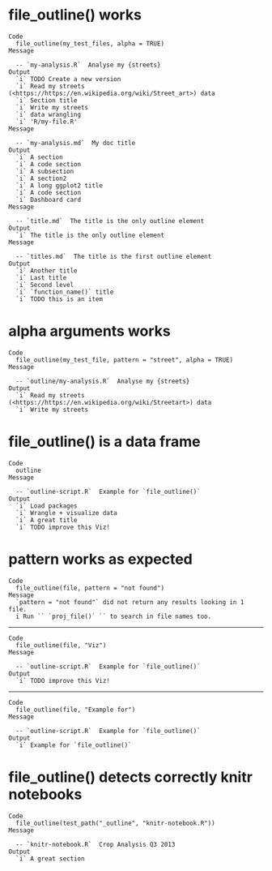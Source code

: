 # file_outline() works

    Code
      file_outline(my_test_files, alpha = TRUE)
    Message
      
      -- `my-analysis.R`  Analyse my {streets} 
    Output
      `i` TODO Create a new version
      `i` Read my streets (<https://https://en.wikipedia.org/wiki/Street_art>) data
      `i` Section title
      `i` Write my streets
      `i` data wrangling
      `i` 'R/my-file.R'
    Message
      
      -- `my-analysis.md`  My doc title 
    Output
      `i` A section
      `i` A code section
      `i` A subsection
      `i` A section2
      `i` A long ggplot2 title
      `i` A code section
      `i` Dashboard card
    Message
      
      -- `title.md`  The title is the only outline element 
    Output
      `i` The title is the only outline element
    Message
      
      -- `titles.md`  The title is the first outline element 
    Output
      `i` Another title
      `i` Last title
      `i` Second level
      `i` `function_name()` title
      `i` TODO this is an item

# alpha arguments works

    Code
      file_outline(my_test_file, pattern = "street", alpha = TRUE)
    Message
      
      -- `outline/my-analysis.R`  Analyse my {streets} 
    Output
      `i` Read my streets (<https://https://en.wikipedia.org/wiki/Streetart>) data
      `i` Write my streets

# file_outline() is a data frame

    Code
      outline
    Message
      
      -- `outline-script.R`  Example for `file_outline()` 
    Output
      `i` Load packages
      `i` Wrangle + visualize data
      `i` A great title
      `i` TODO improve this Viz!

# pattern works as expected

    Code
      file_outline(file, pattern = "not found")
    Message
      `pattern = "not found"` did not return any results looking in 1 file.
      i Run `` `proj_file()` `` to search in file names too.

---

    Code
      file_outline(file, "Viz")
    Message
      
      -- `outline-script.R`  Example for `file_outline()` 
    Output
      `i` TODO improve this Viz!

---

    Code
      file_outline(file, "Example for")
    Message
      
      -- `outline-script.R`  Example for `file_outline()` 
    Output
      `i` Example for `file_outline()`

# file_outline() detects correctly knitr notebooks

    Code
      file_outline(test_path("_outline", "knitr-notebook.R"))
    Message
      
      -- `knitr-notebook.R`  Crop Analysis Q3 2013 
    Output
      `i` A great section

